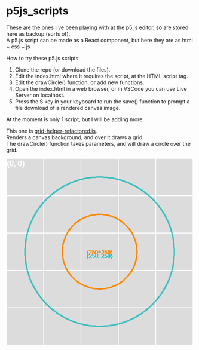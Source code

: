 # p5js_scripts
These are the ones I ve been playing with at the p5.js editor, so are stored here as backup (sorts of).  
A p5.js script can be made as a React component, but here they are as html + css + js

How to try these p5.js scripts:

1. Clone the repo (or download the files).
2. Edit the index.html where it requires the script, at the HTML script tag.
3. Edit the drawCircle() function, or add new functions.
4. Open the index.html in a web browser, or in VSCode you can use Live Server on localhost.
5. Press the S key in your keyboard to run the save() function to prompt a file download of a rendered canvas image.

At the moment is only 1 script, but I will be adding more.

This one is [grid-helper-refactored.js](scripts/grid-helper-refactored.js).  
Renders a canvas background, and over it draws a grid.  
The drawCircle() function takes parameters, and will draw a circle over the grid.
<p align="left">
  <img src="images/myCanvas.png"/>
</p>
